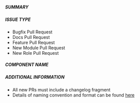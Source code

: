 ##### SUMMARY
<!--- Describe the change below, including rationale and design decisions -->

<!--- HINT: Include "Fixes #nnn" if you are fixing an existing issue -->

##### ISSUE TYPE
<!--- Pick one below and delete the rest -->
- Bugfix Pull Request
- Docs Pull Request
- Feature Pull Request
- New Module Pull Request
- New Role Pull Request

##### COMPONENT NAME
<!--- Write the short name of the module, plugin, task or feature below -->

##### ADDITIONAL INFORMATION
<!--- Include additional information to help people understand the change here -->
<!--- A step-by-step reproduction of the problem is helpful if there is no related issue -->
- All new PRs must include a changelog fragment
- Details of naming convention and format can be found [here](https://docs.ansible.com/ansible/latest/community/development_process.html#creating-a-changelog-fragment)
<!--- Paste verbatim command output below, e.g. before and after your change -->
```paste below

```
